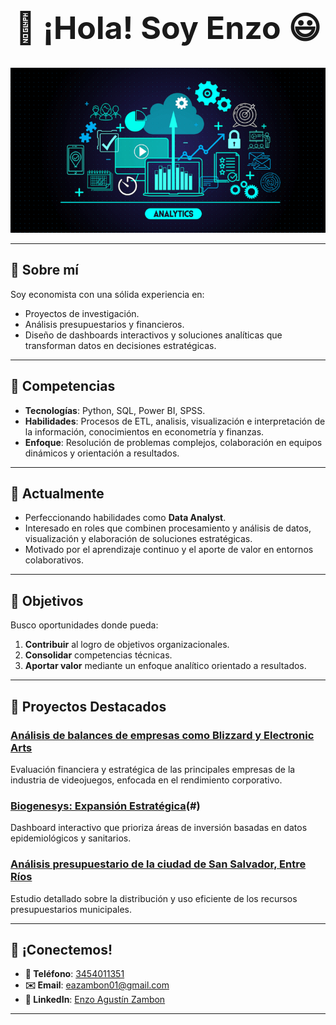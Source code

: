 <div align="center">
  <h1 style="font-size: 50px;">👋 ¡Hola! Soy Enzo 😃</h1>
  <img src="Portada.png" alt="Portada" style="max-width: 100%; height: auto;">
</div>

---

## 📝 Sobre mí  
Soy economista con una sólida experiencia en:  
- Proyectos de investigación.  
- Análisis presupuestarios y financieros.  
- Diseño de dashboards interactivos y soluciones analíticas que transforman datos en decisiones estratégicas.  

---

## 💼 Competencias  
- **Tecnologías**: Python, SQL, Power BI, SPSS.  
- **Habilidades**: Procesos de ETL, analisis, visualización e interpretación de la información, conocimientos en econometría y finanzas.
- **Enfoque**: Resolución de problemas complejos, colaboración en equipos dinámicos y orientación a resultados.  

---

## 🚀 Actualmente  
- Perfeccionando habilidades como **Data Analyst**.  
- Interesado en roles que combinen procesamiento y análisis de datos, visualización y elaboración de soluciones estratégicas.  
- Motivado por el aprendizaje continuo y el aporte de valor en entornos colaborativos.  

---

## 🎯 Objetivos  
Busco oportunidades donde pueda:  
1. **Contribuir** al logro de objetivos organizacionales.  
2. **Consolidar** competencias técnicas.  
3. **Aportar valor** mediante un enfoque analítico orientado a resultados.  

---

## 🌟 Proyectos Destacados  
### [Análisis de balances de empresas como Blizzard y Electronic Arts](#)  
Evaluación financiera y estratégica de las principales empresas de la industria de videojuegos, enfocada en el rendimiento corporativo.  

### [Biogenesys: Expansión Estratégica](https://github.com/EnzoZambon/DAM4-PI4-Biogenesys)(#)  
Dashboard interactivo que prioriza áreas de inversión basadas en datos epidemiológicos y sanitarios.

### [Análisis presupuestario de la ciudad de San Salvador, Entre Ríos](#)  
Estudio detallado sobre la distribución y uso eficiente de los recursos presupuestarios municipales.  

---

## 🤝 ¡Conectemos!  
- **📱 Teléfono**: [3454011351](tel:3454011351)  
- **✉️ Email**: [eazambon01@gmail.com](mailto:eazambon01@gmail.com)  
- **💼 LinkedIn**: [Enzo Agustín Zambon](https://www.linkedin.com/in/enzo-agustin-zambon-499110246/)  

---
